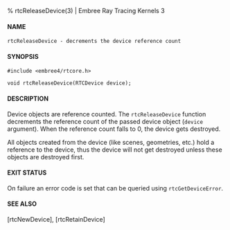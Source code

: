 % rtcReleaseDevice(3) | Embree Ray Tracing Kernels 3

#### NAME

    rtcReleaseDevice - decrements the device reference count

#### SYNOPSIS

    #include <embree4/rtcore.h>

    void rtcReleaseDevice(RTCDevice device);

#### DESCRIPTION

Device objects are reference counted. The `rtcReleaseDevice` function
decrements the reference count of the passed device object (`device`
argument). When the reference count falls to 0, the device gets
destroyed.

All objects created from the device (like scenes, geometries, etc.)
hold a reference to the device, thus the device will not get destroyed
unless these objects are destroyed first.

#### EXIT STATUS

On failure an error code is set that can be queried using
`rtcGetDeviceError`.

#### SEE ALSO

[rtcNewDevice], [rtcRetainDevice]
